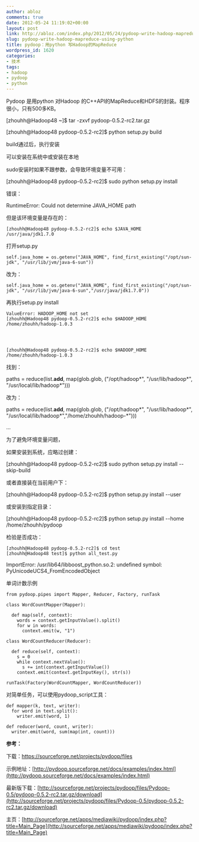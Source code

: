 ```yaml
---
author: abloz
comments: true
date: 2012-05-24 11:19:02+00:00
layout: post
link: http://abloz.com/index.php/2012/05/24/pydoop-write-hadoop-mapreduce-using-python/
slug: pydoop-write-hadoop-mapreduce-using-python
title: pydoop：用python 写Hadoop的MapReduce
wordpress_id: 1620
categories:
- 技术
tags:
- hadoop
- pydoop
- python
---
```




Pydoop 是用python 对Hadoop 的C++API的MapReduce和HDFS的封装。程序很小，只有500多KB。



[zhouhh@Hadoop48 ~]$ tar -zxvf pydoop-0.5.2-rc2.tar.gz



[zhouhh@Hadoop48 pydoop-0.5.2-rc2]$ python setup.py build

build通过后，执行安装

可以安装在系统中或安装在本地

sudo安装时如果不跟参数，会导致环境变量不可用：



[zhouhh@Hadoop48 pydoop-0.5.2-rc2]$ sudo python setup.py install

错误：

RuntimeError: Could not determine JAVA_HOME path

但是该环境变量是存在的：

    
    [zhouhh@Hadoop48 pydoop-0.5.2-rc2]$ echo $JAVA_HOME
    /usr/java/jdk1.7.0


打开setup.py

    
    self.java_home = os.getenv("JAVA_HOME", find_first_existing("/opt/sun-jdk", "/usr/lib/jvm/java-6-sun"))


改为：

    
    self.java_home = os.getenv("JAVA_HOME", find_first_existing("/opt/sun-jdk", "/usr/lib/jvm/java-6-sun","/usr/java/jdk1.7.0"))




再执行setup.py install

    
    ValueError: HADOOP_HOME not set
    [zhouhh@Hadoop48 pydoop-0.5.2-rc2]$ echo $HADOOP_HOME
    /home/zhouhh/hadoop-1.0.3



    
    [zhouhh@Hadoop48 pydoop-0.5.2-rc2]$ echo $HADOOP_HOME
    /home/zhouhh/hadoop-1.0.3


找到：

paths = reduce(list.__add__, map(glob.glob, ("/opt/hadoop*", "/usr/lib/hadoop*", "/usr/local/lib/hadoop*")))



改为：

paths = reduce(list.__add__, map(glob.glob, ("/opt/hadoop*", "/usr/lib/hadoop*", "/usr/local/lib/hadoop*","/home/zhouhh/hadoop-*")))

...

为了避免环境变量问题，

如果安装到系统，应略过创建：

[zhouhh@Hadoop48 pydoop-0.5.2-rc2]$ sudo python setup.py install --skip-build

或者直接装在当前用户下：

[zhouhh@Hadoop48 pydoop-0.5.2-rc2]$ python setup.py install --user

或安装到指定目录：

[zhouhh@Hadoop48 pydoop-0.5.2-rc2]$ python setup.py install --home /home/zhouhh/pydoop

检验是否成功：

    
    [zhouhh@Hadoop48 pydoop-0.5.2-rc2]$ cd test
    [zhouhh@Hadoop48 test]$ python all_test.py


ImportError: /usr/lib64/libboost_python.so.2: undefined symbol: PyUnicodeUCS4_FromEncodedObject



单词计数示例

    
    from pydoop.pipes import Mapper, Reducer, Factory, runTask
    
    class WordCountMapper(Mapper):
    
      def map(self, context):
        words = context.getInputValue().split()
        for w in words:
          context.emit(w, "1")
    
    class WordCountReducer(Reducer):
    
      def reduce(self, context):
        s = 0
        while context.nextValue():
          s += int(context.getInputValue())
        context.emit(context.getInputKey(), str(s))
    
    runTask(Factory(WordCountMapper, WordCountReducer))




对简单任务，可以使用pydoop_script工具：

    
    def mapper(k, text, writer):
      for word in text.split():
        writer.emit(word, 1)
    
    def reducer(word, count, writer):
      writer.emit(word, sum(map(int, count)))


**参考：**

下载：https://sourceforge.net/projects/pydoop/files

示例地址：[http://pydoop.sourceforge.net/docs/examples/index.html](http://pydoop.sourceforge.net/docs/examples/index.html)

最新版下载：[http://sourceforge.net/projects/pydoop/files/Pydoop-0.5/pydoop-0.5.2-rc2.tar.gz/download](http://sourceforge.net/projects/pydoop/files/Pydoop-0.5/pydoop-0.5.2-rc2.tar.gz/download)

主页：[http://sourceforge.net/apps/mediawiki/pydoop/index.php?title=Main_Page](http://sourceforge.net/apps/mediawiki/pydoop/index.php?title=Main_Page)
